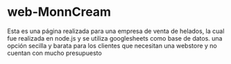 # web-MonnCream
Esta es una página realizada para una empresa de venta de helados, la cual fue realizada en node.js y se utiliza googlesheets como base de datos. una opción secilla y barata para los clientes que necesitan una webstore y no cuentan con mucho presupuesto
